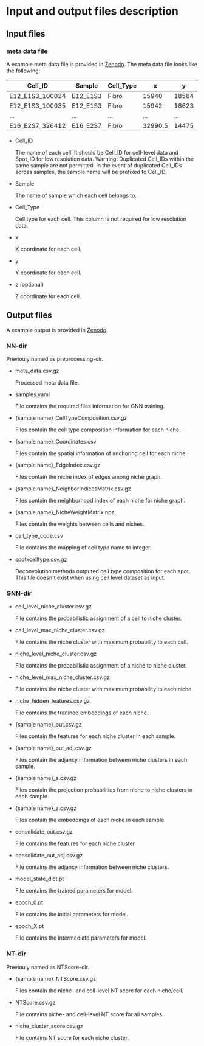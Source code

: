 # Input and output files description

## Input files

### meta data file

A example meta data file is provided in [Zenodo](https://zenodo.org/records/11186620/files/stereo_seq_dataset.csv).
The meta data file looks like the following:

| Cell_ID         | Sample   | Cell_Type | x       | y     | z     |
| --------------- | -------- | --------- | ------- | ----- | ----- |
| E12_E1S3_100034 | E12_E1S3 | Fibro     | 15940   | 18584 | 0.0   |
| E12_E1S3_100035 | E12_E1S3 | Fibro     | 15942   | 18623 | 0.0   |
| ...             | ...      | ...       | ...     | ...   | ...   |
| E16_E2S7_326412 | E16_E2S7 | Fibro     | 32990.5 | 14475 | 0.0   |

- Cell_ID

  The name of each cell. It should be Cell_ID for cell-level data and Spot_ID for low resolution data.
  Warning: Duplicated Cell_IDs within the same sample are not permitted. In the event of duplicated Cell_IDs across samples, the sample name will be prefixed to Cell_ID.

- Sample

  The name of sample which each cell belongs to.

- Cell_Type

  Cell type for each cell.
  This column is not required for low resolution data.

- x
  
  X coordinate for each cell.

- y
  
  Y coordinate for each cell.

- z (optional)

  Z coordinate for each cell.

## Output files

A example output is provided in [Zenodo](https://zenodo.org/records/11186620/files/stereo_seq_output.zip).

### NN-dir

Previouly named as preprocessing-dir.

- meta_data.csv.gz

  Processed meta data file.

- samples.yaml

  File contains the required files information for GNN training.

- {sample name}_CellTypeComposition.csv.gz

  Files contain the cell type composition information for each niche.

- {sample name}_Coordinates.csv

  Files contain the spatial information of anchoring cell for each niche.

- {sample name}_EdgeIndex.csv.gz

  Files contain the niche index of edges among niche graph.

- {sample name}_NeighborIndicesMatrix.csv.gz

  Files contain the neighborhood index of each niche for niche graph.

- {sample name}_NicheWeightMatrix.npz

  Files contain the weights between cells and niches.

- cell_type_code.csv

  File contains the mapping of cell type name to integer.

- spotxcelltype.csv.gz

  Deconvolution methods outputed cell type composition for each spot.
  This file doesn't exist when using cell level dataset as input.

### GNN-dir

- cell_level_niche_cluster.csv.gz

  File contains the probabilistic assignment of a cell to niche cluster.

- cell_level_max_niche_cluster.csv.gz

  File contains the niche cluster with maximum probability to each cell.

- niche_level_niche_cluster.csv.gz

  File contains the probabilistic assignment of a niche to niche cluster.

- niche_level_max_niche_cluster.csv.gz

  File contains the niche cluster with maximum probability to each niche.

- niche_hidden_features.csv.gz

  File contains the tranined embeddings of each niche.

- {sample name}_out.csv.gz

  Files contain the features for each niche cluster in each sample.

- {sample name}_out_adj.csv.gz

  Files contain the adjancy information between niche clusters in each sample.

- {sample name}_s.csv.gz

  Files contain the projection probabilities from niche to niche clusters in each sample.

- {sample name}_z.csv.gz

  Files contain the embeddings of each niche in each sample.

- consolidate_out.csv.gz

  File contains the features for each niche cluster.

- consolidate_out_adj.csv.gz

  File contains the adjancy information between niche clusters.

- model_state_dict.pt

  File contains the trained parameters for model.

- epoch_0.pt

  File contains the initial parameters for model.

- epoch_X.pt

  File contains the intermediate parameters for model.

### NT-dir

Previouly named as NTScore-dir.

- {sample name}_NTScore.csv.gz

  Files contain the niche- and cell-level NT score for each niche/cell.

- NTScore.csv.gz

  File contains niche- and cell-level NT score for all samples.

- niche_cluster_score.csv.gz

  File contains NT score for each niche cluster.
